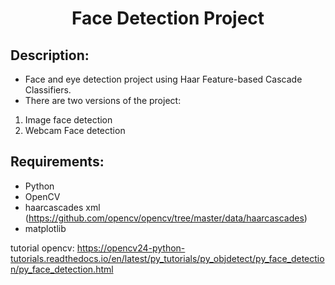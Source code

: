 <h1 align="center">
  Face Detection Project
</h1>

## Description: 

- Face and eye detection project using Haar Feature-based Cascade Classifiers.
- There are two versions of the project:
1) Image face detection 
2) Webcam Face detection 

## Requirements: 
- Python
- OpenCV
- haarcascades xml (https://github.com/opencv/opencv/tree/master/data/haarcascades)
- matplotlib


tutorial opencv: https://opencv24-python-tutorials.readthedocs.io/en/latest/py_tutorials/py_objdetect/py_face_detection/py_face_detection.html

